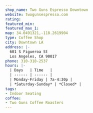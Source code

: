 ```yaml
---
shop_name: Two Guns Espresso Downtown
website: twogunsespresso.com
rating: 
featured_min: 
featured_max_1: 
map: 34.0491321,-118.2619904
type: Coffee Shop
city: Downtown LA
address: |-
  601 S Figueroa St
  Los Angeles, CA 90017
phone: 310-318-2537
hours: |-
  | Days   | Time   |
  | ------ | ------ |
  | Monday-Friday | 7a-4:30p |
  | *Saturday-Sunday* | *Closed* |
tags:
- Indoor Seating
coffee:
- Two Guns Coffee Roasters
---
```


